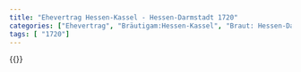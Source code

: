 ```yaml
---
title: "Ehevertrag Hessen-Kassel - Hessen-Darmstadt 1720"
categories: ["Ehevertrag", "Bräutigam:Hessen-Kassel", "Braut: Hessen-Darmstadt", "Eheschließung vollzogen?:Ja", "verschiedenkonfessionelle Ehe?:Ja", "Dynastie Bräutigam:Hessen (Kassel)", "Akteur Bräutigam:Hessen (Kassel)", "Akteur Braut:unbekannt", "Textbezug?:ja", "Ständisch?:nein", "Ratifikation?:nein", "Sonstiges?:nein", "Bräutigam:Hessen-Kassel", "Braut: Hessen-Darmstadt"]
tags: [ "1720"]
---
```

<!--more-->
{{<v68>}}